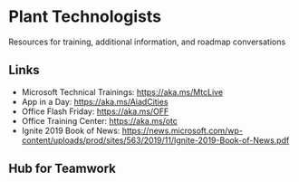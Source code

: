 # Plant Technologists
Resources for training, additional information, and roadmap conversations

## Links
- Microsoft Technical Trainings: https://aka.ms/MtcLive
- App in a Day: https://aka.ms/AiadCities
- Office Flash Friday: https://aka.ms/OFF
- Office Training Center: https://aka.ms/otc
- Ignite 2019 Book of News: https://news.microsoft.com/wp-content/uploads/prod/sites/563/2019/11/Ignite-2019-Book-of-News.pdf

## Hub for Teamwork
